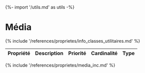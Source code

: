 {%- import '/utils.md' as utils -%}
# Média

{% include '/references/proprietes/info_classes_utilitaires.md' %}

| Propriété | Description | Priorité | Cardinalité | Type |
| ------------ | ------------- | ------------ | ------------ |------------ |
{% include '/references/proprietes/media_inc.md' %}